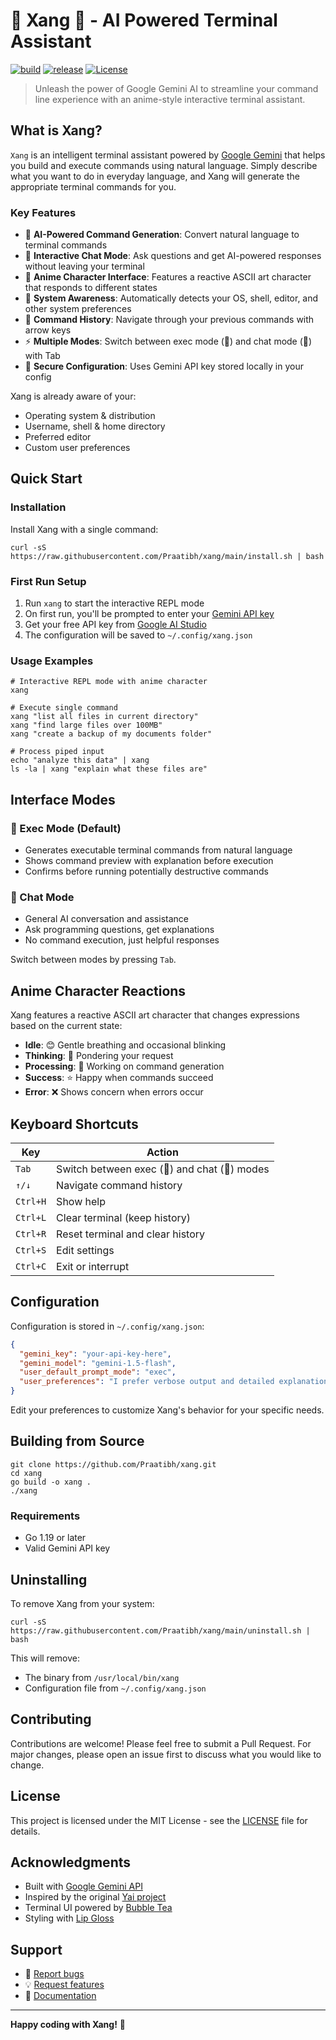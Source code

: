 # 🚀 Xang 💬 - AI Powered Terminal Assistant

[![build](https://github.com/Praatibh/xang/actions/workflows/build.yml/badge.svg)](https://github.com/Praatibh/xang/actions/workflows/build.yml)
[![release](https://github.com/Praatibh/xang/actions/workflows/release.yml/badge.svg)](https://github.com/Praatibh/xang/actions/workflows/release.yml)
[![License](https://img.shields.io/github/license/Praatibh/xang)](https://github.com/Praatibh/xang/blob/master/LICENSE)

> Unleash the power of Google Gemini AI to streamline your command line experience with an anime-style interactive terminal assistant.

## What is Xang?

`Xang` is an intelligent terminal assistant powered by [Google Gemini](https://gemini.google.com/) that helps you build and execute commands using natural language. Simply describe what you want to do in everyday language, and Xang will generate the appropriate terminal commands for you.

### Key Features

- 🤖 **AI-Powered Command Generation**: Convert natural language to terminal commands
- 💬 **Interactive Chat Mode**: Ask questions and get AI-powered responses without leaving your terminal  
- 🎨 **Anime Character Interface**: Features a reactive ASCII art character that responds to different states
- 🔧 **System Awareness**: Automatically detects your OS, shell, editor, and other system preferences
- 📝 **Command History**: Navigate through your previous commands with arrow keys
- ⚡ **Multiple Modes**: Switch between exec mode (🚀) and chat mode (💬) with Tab
- 🔐 **Secure Configuration**: Uses Gemini API key stored locally in your config

Xang is already aware of your:
- Operating system & distribution
- Username, shell & home directory  
- Preferred editor
- Custom user preferences

## Quick Start

### Installation

Install Xang with a single command:

```shell
curl -sS https://raw.githubusercontent.com/Praatibh/xang/main/install.sh | bash
```

### First Run Setup

1. Run `xang` to start the interactive REPL mode
2. On first run, you'll be prompted to enter your [Gemini API key](https://aistudio.google.com/app/apikey)
3. Get your free API key from [Google AI Studio](https://aistudio.google.com/app/apikey)
4. The configuration will be saved to `~/.config/xang.json`

### Usage Examples

```shell
# Interactive REPL mode with anime character
xang

# Execute single command
xang "list all files in current directory"
xang "find large files over 100MB"
xang "create a backup of my documents folder"

# Process piped input
echo "analyze this data" | xang
ls -la | xang "explain what these files are"
```

## Interface Modes

### 🚀 Exec Mode (Default)
- Generates executable terminal commands from natural language
- Shows command preview with explanation before execution
- Confirms before running potentially destructive commands

### 💬 Chat Mode  
- General AI conversation and assistance
- Ask programming questions, get explanations
- No command execution, just helpful responses

Switch between modes by pressing `Tab`.

## Anime Character Reactions

Xang features a reactive ASCII art character that changes expressions based on the current state:

- **Idle**: 😊 Gentle breathing and occasional blinking
- **Thinking**: 🤔 Pondering your request  
- **Processing**: 🔄 Working on command generation
- **Success**: ⭐ Happy when commands succeed
- **Error**: ❌ Shows concern when errors occur

## Keyboard Shortcuts

| Key | Action |
|-----|--------|
| `Tab` | Switch between exec (🚀) and chat (💬) modes |
| `↑/↓` | Navigate command history |
| `Ctrl+H` | Show help |
| `Ctrl+L` | Clear terminal (keep history) |
| `Ctrl+R` | Reset terminal and clear history |
| `Ctrl+S` | Edit settings |
| `Ctrl+C` | Exit or interrupt |

## Configuration

Configuration is stored in `~/.config/xang.json`:

```json
{
  "gemini_key": "your-api-key-here",
  "gemini_model": "gemini-1.5-flash",
  "user_default_prompt_mode": "exec",
  "user_preferences": "I prefer verbose output and detailed explanations"
}
```

Edit your preferences to customize Xang's behavior for your specific needs.

## Building from Source

```shell
git clone https://github.com/Praatibh/xang.git
cd xang
go build -o xang .
./xang
```

### Requirements
- Go 1.19 or later
- Valid Gemini API key

## Uninstalling

To remove Xang from your system:

```shell
curl -sS https://raw.githubusercontent.com/Praatibh/xang/main/uninstall.sh | bash
```

This will remove:
- The binary from `/usr/local/bin/xang`
- Configuration file from `~/.config/xang.json`

## Contributing

Contributions are welcome! Please feel free to submit a Pull Request. For major changes, please open an issue first to discuss what you would like to change.

## License

This project is licensed under the MIT License - see the [LICENSE](LICENSE) file for details.

## Acknowledgments

- Built with [Google Gemini API](https://ai.google.dev/)
- Inspired by the original [Yai project](https://github.com/ekkinox/yai)
- Terminal UI powered by [Bubble Tea](https://github.com/charmbracelet/bubbletea)
- Styling with [Lip Gloss](https://github.com/charmbracelet/lipgloss)

## Support

- 🐛 [Report bugs](https://github.com/Praatibh/xang/issues)
- 💡 [Request features](https://github.com/Praatibh/xang/issues)
- 📖 [Documentation](https://github.com/Praatibh/xang/wiki)

---

**Happy coding with Xang!** 🚀
